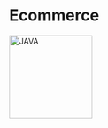 # Ecommerce
<img src="[https://pbs.twimg.com/media/E00ZEgIVEAQFaZx.jpg](https://raw.githubusercontent.com/hakandereli/Ecommerce/master/product-service/src/main/resources/documentation/img/architecture.png](https://raw.githubusercontent.com/hakandereli/Ecommerce/master/product-service/src/main/resources/documentation/img/architecture.png)" align="center" alt="JAVA" width="150"/>
